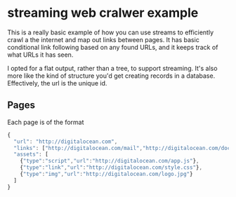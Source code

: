 # streaming web cralwer example

This is a really basic example of how you can use streams to efficiently crawl
a the internet and map out links between pages. It has basic conditional link
following based on any found URLs, and it keeps track of what URLs it has seen.

I opted for a flat output, rather than a tree, to support streaming. It's also
more like the kind of structure you'd get creating records in a database.
Effectively, the url is the unique id.

## Pages

Each page is of the format

```js
{
  "url": "http://digitalocean.com",
  "links": ["http://digitalocean.com/mail","http://digitalocean.com/docs"],
  "assets": [
    {"type":"script","url":"http://digitalocean.com/app.js"},
    {"type":"link","url":"http://digitalocean.com/style.css"},
    {"type":"img","url":"http://digitalocean.com/logo.jpg"}
  ]
}
```